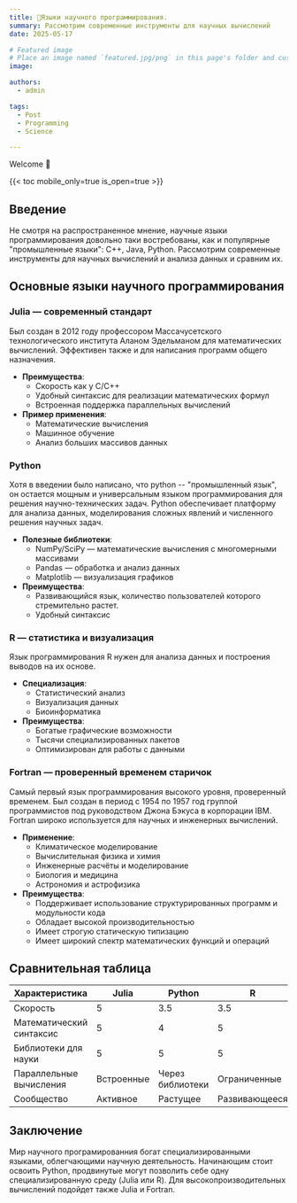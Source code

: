 ```yaml
---
title: 🎉Языки научного программирования.
summary: Рассмотрим современные инструменты для научных вычислений
date: 2025-05-17

# Featured image
# Place an image named `featured.jpg/png` in this page's folder and customize its options here.
image:

authors:
  - admin

tags:
  - Post
  - Programming
  - Science

---
```


Welcome 👋

{{< toc mobile_only=true is_open=true >}}

## Введение

Не смотря на распространенное мнение, научные языки программирования довольно таки востребованы, как и популярные "промышленные языки": С++, Java, Python. Рассмотрим современные инструменты для научных вычислений и анализа данных и сравним их.

## Основные языки научного программирования

### Julia — современный стандарт
Был создан в 2012 году профессором Массачусетского технологического института Аланом Эдельманом для математических вычислений. Эффективен также и для написания программ общего назначения.
- **Преимущества**:
  - Скорость как у C/C++
  - Удобный синтаксис для реализации математических формул
  - Встроенная поддержка параллельных вычислений
- **Пример применения**:
  - Математические вычисления
  - Машинное обучение
  - Анализ больших массивов данных

### Python
Хотя в введении было написано, что python -- "промышленный язык", он остается мощным и универсальным языком программирования для решения научно-технических задач. Python обеспечивает платформу для анализа данных, моделирования сложных явлений и численного решения научных задач. 
- **Полезные библиотеки**:
  - NumPy/SciPy — математические вычисления с многомерными массивами
  - Pandas — обработка и анализ данных
  - Matplotlib — визуализация графиков
- **Преимущества**:
  - Развивающийся язык, количество пользователей которого стремительно растет.
  - Удобный синтаксис

### R — статистика и визуализация
Язык программирования R нужен для анализа данных и построения выводов на их основе.
- **Специализация**:
  - Статистический анализ
  - Визуализация данных
  - Биоинформатика
- **Преимущества**:
  - Богатые графические возможности
  - Тысячи специализированных пакетов
  - Оптимизирован для работы с данными

### Fortran — проверенный временем старичок
Самый первый язык программирования высокого уровня, проверенный временем. Был создан в период с 1954 по 1957 год группой программистов под руководством Джона Бэкуса в корпорации IBM. Fortran широко используется для научных и инженерных вычислений.
- **Применение**:
  - Климатическое моделирование
  - Вычислительная физика и химия
  - Инженерные расчёты и моделирование
  - Биология и медицина
  - Астрономия и астрофизика
- **Преимущества**:
  - Поддерживает использование структурированных программ и модульности кода
  - Обладает высокой производительностью
  - Имеет строгую статическую типизацию
  - Имеет широкий спектр математических функций и операций

## Сравнительная таблица

| Характеристика | Julia | Python | R | Fortran |
|---------------|-------|--------|---|---------|
| Скорость | 5 | 3.5 | 3.5 | 5 |
| Математический синтаксис | 5 | 4 | 5 | 3.5 |
| Библиотеки для науки | 5 | 5 | 5 | 5 |
| Параллельные вычисления | Встроенные | Через библиотеки | Ограниченные | MPI/OpenMP |
| Сообщество | Активное | Растущее | Развивающееся | Узкое |

## Заключение

Мир научного програмированния богат специализированными языками, облегчающими научную деятельность. Начинающим стоит освоить Python, продвинутые могут позволить себе одну специализированную среду (Julia или R). Для высокопроизводительных вычислений подойдет также Julia и Fortran.
